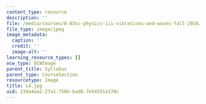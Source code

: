 ```yaml
---
content_type: resource
description: ''
file: /media/courses/8-03sc-physics-iii-vibrations-and-waves-fall-2016/234a4aa227a1758bbad87e54551a170c_L4.jpg
file_type: image/jpeg
image_metadata:
  caption: ''
  credit: ''
  image-alt: ''
learning_resource_types: []
ocw_type: OCWImage
parent_title: Syllabus
parent_type: CourseSection
resourcetype: Image
title: L4.jpg
uid: 234a4aa2-27a1-758b-bad8-7e54551a170c
---
```

